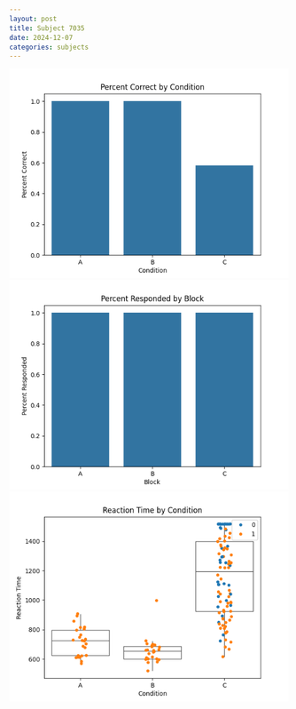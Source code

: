 ```yaml
---
layout: post
title: Subject 7035
date: 2024-12-07
categories: subjects
---
```


![](data/7035/run-5/7035_ATS_percent_correct.png)
![](data/7035/run-5/7035_ATS_percent_responded.png)
![](data/7035/run-5/7035_ATS_rt.png)
